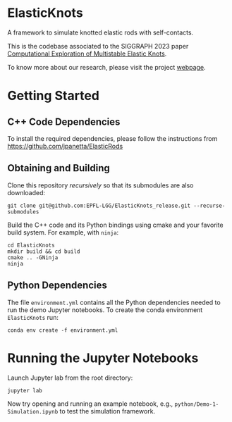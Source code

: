 # ElasticKnots
A framework to simulate knotted elastic rods with self-contacts.

This is the codebase associated to the SIGGRAPH 2023 paper [Computational Exploration of Multistable Elastic Knots](https://infoscience.epfl.ch/record/302408).

To know more about our research, please visit the project [webpage](https://www.epfl.ch/labs/gcm/research-projects/elastic-knots/).

# Getting Started

## C++ Code Dependencies
To install the required dependencies, please follow the instructions from https://github.com/jpanetta/ElasticRods

## Obtaining and Building
Clone this repository *recursively* so that its submodules are also downloaded:

```
git clone git@github.com:EPFL-LGG/ElasticKnots_release.git --recurse-submodules
```

Build the C++ code and its Python bindings using cmake and your favorite build system. For example, with `ninja`:

```
cd ElasticKnots
mkdir build && cd build
cmake .. -GNinja
ninja
```

## Python Dependencies
The file `environment.yml` contains all the Python dependencies needed to run the demo Jupyter notebooks.
To create the conda environment `ElasticKnots` run:
```
conda env create -f environment.yml
```

# Running the Jupyter Notebooks
Launch Jupyter lab from the root directory:

```
jupyter lab
```

Now try opening and running an example notebook, e.g., `python/Demo-1-Simulation.ipynb` to test the simulation framework.
